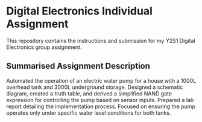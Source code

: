 # Digital Electronics Individual Assignment
This repository contains the instructions and submission for my Y2S1 Digital Electronics group assignment.

## Summarised Assignment Description
Automated the operation of an electric water pump for a house with a 1000L overhead tank and 3000L underground storage. Designed a schematic diagram, created a truth table, and derived a simplified NAND gate expression for controlling the pump based on sensor inputs. Prepared a lab report detailing the implementation process. Focused on ensuring the pump operates only under specific water level conditions for both tanks.
